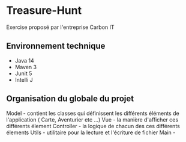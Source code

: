 # Treasure-Hunt

Exercise proposé par l'entreprise Carbon IT

## Environnement technique

- Java 14
- Maven 3
- Junit 5
- Intelli J

## Organisation du globale du projet

Model - contient les classes qui définissent les différents éléments de l'application ( Carte, Aventurier etc ...)
Vue - la manière d'afficher ces différents élement
Controller - la logique de chacun des ces différents élements 
Utils - utilitaire pour la lecture et l'écriture de fichier
Main - 